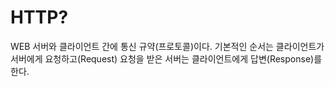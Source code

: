 # HTTP?

WEB 서버와 클라이언트 간에 통신 규약(프로토콜)이다. 기본적인 순서는 클라이언트가 서버에게 요청하고(Request) 요청을 받은 서버는 클라이언트에게 답변(Response)를 한다.



